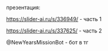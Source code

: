 презентация:

https://slider-ai.ru/s/336949/ - часть 1

https://slider-ai.ru/s/337625/ - часть 2

@NewYearsMissionBot - бот в тг
